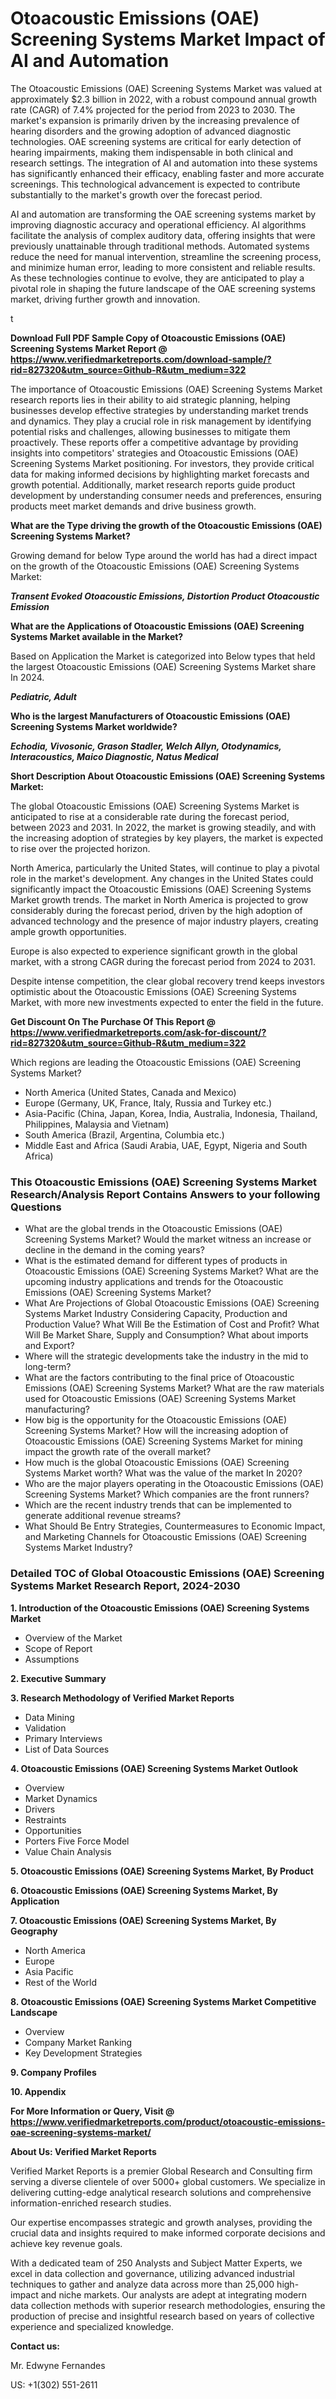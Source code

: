 <meta name="title" content="Global  Otoacoustic Emissions (OAE) Screening Systems Market Impact of AI and Automation"><meta name="description" content="  The Otoacoustic Emissions (OAE) Screening Systems Market was valued at approximately $2.3 billion in 2022, with a robust compound annual growth rate (CAGR) of 7.4% p"><meta name="title" content=" Otoacoustic Emissions (OAE) Screening Systems Market Size, Share, Scope, Trends, Growth, Opportunities, Analysis, Forecast"> <h1>Otoacoustic Emissions (OAE) Screening Systems Market Impact of AI and Automation</h1> <p>The Otoacoustic Emissions (OAE) Screening Systems Market was valued at approximately $2.3 billion in 2022, with a robust compound annual growth rate (CAGR) of 7.4% projected for the period from 2023 to 2030. The market's expansion is primarily driven by the increasing prevalence of hearing disorders and the growing adoption of advanced diagnostic technologies. OAE screening systems are critical for early detection of hearing impairments, making them indispensable in both clinical and research settings. The integration of AI and automation into these systems has significantly enhanced their efficacy, enabling faster and more accurate screenings. This technological advancement is expected to contribute substantially to the market's growth over the forecast period.</p> <p>AI and automation are transforming the OAE screening systems market by improving diagnostic accuracy and operational efficiency. AI algorithms facilitate the analysis of complex auditory data, offering insights that were previously unattainable through traditional methods. Automated systems reduce the need for manual intervention, streamline the screening process, and minimize human error, leading to more consistent and reliable results. As these technologies continue to evolve, they are anticipated to play a pivotal role in shaping the future landscape of the OAE screening systems market, driving further growth and innovation.</p> t</p><p id="" class=""><strong>Download Full PDF Sample Copy of Otoacoustic Emissions (OAE) Screening Systems Market Report @ <a href="https://www.verifiedmarketreports.com/download-sample/?rid=827320&utm_source=Github-R&utm_medium=322" target="_blank">https://www.verifiedmarketreports.com/download-sample/?rid=827320&utm_source=Github-R&utm_medium=322</a></strong></p><p>The importance of&nbsp;Otoacoustic Emissions (OAE) Screening Systems Market research reports lies in their ability to aid strategic planning, helping businesses develop effective strategies by understanding market trends and dynamics. They play a crucial role in risk management by identifying potential risks and challenges, allowing businesses to mitigate them proactively. These reports offer a competitive advantage by providing insights into competitors' strategies and Otoacoustic Emissions (OAE) Screening Systems Market positioning. For investors, they provide critical data for making informed decisions by highlighting market forecasts and growth potential. Additionally, market research reports guide product development by understanding consumer needs and preferences, ensuring products meet market demands and drive business growth.</p><p><strong>What are the&nbsp;Type driving the growth of the Otoacoustic Emissions (OAE) Screening Systems Market?</strong></p><p id="" class="">Growing demand for below Type around the world has had a direct impact on the growth of the Otoacoustic Emissions (OAE) Screening Systems Market:</p><em><strong>Transent Evoked Otoacoustic Emissions, Distortion Product Otoacoustic Emission</strong></em></p><strong>What are the&nbsp;Applications&nbsp;of Otoacoustic Emissions (OAE) Screening Systems Market available in the Market?</strong></p><p id="" class="">Based on Application the Market is categorized into Below types that held the largest Otoacoustic Emissions (OAE) Screening Systems Market share In 2024.</p><em><strong>Pediatric, Adult</strong></em></p><strong>Who is the largest Manufacturers of Otoacoustic Emissions (OAE) Screening Systems Market worldwide?</strong></p><p><em><strong>Echodia, Vivosonic, Grason Stadler, Welch Allyn, Otodynamics, Interacoustics, Maico Diagnostic, Natus Medical</strong></em></p><p id="" class=""><strong>Short Description About Otoacoustic Emissions (OAE) Screening Systems Market:</strong></p><p>The global Otoacoustic Emissions (OAE) Screening Systems Market is anticipated to rise at a considerable rate during the forecast period, between 2023 and 2031. In 2022, the market is growing steadily, and with the increasing adoption of strategies by key players, the market is expected to rise over the projected horizon.</p><p>North America, particularly the United States, will continue to play a pivotal role in the market's development. Any changes in the United States could significantly impact the Otoacoustic Emissions (OAE) Screening Systems Market growth trends. The market in North America is projected to grow considerably during the forecast period, driven by the high adoption of advanced technology and the presence of major industry players, creating ample growth opportunities.</p><p>Europe is also expected to experience significant growth in the global market, with a strong CAGR during the forecast period from 2024 to 2031.</p><p>Despite intense competition, the clear global recovery trend keeps investors optimistic about the Otoacoustic Emissions (OAE) Screening Systems Market, with more new investments expected to enter the field in the future.</p><p id="" class=""><strong>Get Discount On The Purchase Of This Report @ <a href="https://www.verifiedmarketreports.com/ask-for-discount/?rid=827320&utm_source=Github-R&utm_medium=322" target="_blank">https://www.verifiedmarketreports.com/ask-for-discount/?rid=827320&utm_source=Github-R&utm_medium=322</a></strong></p>Which regions are leading the Otoacoustic Emissions (OAE) Screening Systems Market?</p><ul><li>North America (United States, Canada and Mexico)</li><li>Europe (Germany, UK, France, Italy, Russia and Turkey etc.)</li><li>Asia-Pacific (China, Japan, Korea, India, Australia, Indonesia, Thailand, Philippines, Malaysia and Vietnam)</li><li>South America (Brazil, Argentina, Columbia etc.)</li><li>Middle East and Africa (Saudi Arabia, UAE, Egypt, Nigeria and South Africa)</li></ul><h3 id="" class="">This Otoacoustic Emissions (OAE) Screening Systems Market Research/Analysis Report Contains Answers to your following Questions</h3><ul><li>What are the global trends in the Otoacoustic Emissions (OAE) Screening Systems Market? Would the market witness an increase or decline in the demand in the coming years?</li><li>What is the estimated demand for different types of products in Otoacoustic Emissions (OAE) Screening Systems Market? What are the upcoming industry applications and trends for the Otoacoustic Emissions (OAE) Screening Systems Market?</li><li>What Are Projections of Global Otoacoustic Emissions (OAE) Screening Systems Market Industry Considering Capacity, Production and Production Value? What Will Be the Estimation of Cost and Profit? What Will Be Market Share, Supply and Consumption? What about imports and Export?</li><li>Where will the strategic developments take the industry in the mid to long-term?</li><li>What are the factors contributing to the final price of Otoacoustic Emissions (OAE) Screening Systems Market? What are the raw materials used for Otoacoustic Emissions (OAE) Screening Systems Market manufacturing?</li><li>How big is the opportunity for the Otoacoustic Emissions (OAE) Screening Systems Market? How will the increasing adoption of Otoacoustic Emissions (OAE) Screening Systems Market for mining impact the growth rate of the overall market?</li><li>How much is the global Otoacoustic Emissions (OAE) Screening Systems Market worth? What was the value of the market In 2020?</li><li>Who are the major players operating in the Otoacoustic Emissions (OAE) Screening Systems Market? Which companies are the front runners?</li><li>Which are the recent industry trends that can be implemented to generate additional revenue streams?</li><li>What Should Be Entry Strategies, Countermeasures to Economic Impact, and Marketing Channels for Otoacoustic Emissions (OAE) Screening Systems Market Industry?</li></ul><h3 id="" class="">Detailed TOC of Global Otoacoustic Emissions (OAE) Screening Systems Market Research Report, 2024-2030</h3><p id="" class=""><strong>1. Introduction of the Otoacoustic Emissions (OAE) Screening Systems Market</strong></p><ul><li>Overview of the Market</li><li>Scope of Report</li><li>Assumptions</li></ul><p id="" class=""><strong>2. Executive Summary</strong></p><p id="" class=""><strong>3. Research Methodology of Verified Market Reports</strong></p><ul><li>Data Mining</li><li>Validation</li><li>Primary Interviews</li><li>List of Data Sources</li></ul><p id="" class=""><strong>4. Otoacoustic Emissions (OAE) Screening Systems Market Outlook</strong></p><ul><li>Overview</li><li>Market Dynamics</li><li>Drivers</li><li>Restraints</li><li>Opportunities</li><li>Porters Five Force Model</li><li>Value Chain Analysis</li></ul><p id="" class=""><strong>5. Otoacoustic Emissions (OAE) Screening Systems Market, By Product</strong></p><p id="" class=""><strong>6. Otoacoustic Emissions (OAE) Screening Systems Market, By Application</strong></p><p id="" class=""><strong>7. Otoacoustic Emissions (OAE) Screening Systems Market, By Geography</strong></p><ul><li>North America</li><li>Europe</li><li>Asia Pacific</li><li>Rest of the World</li></ul><p id="" class=""><strong>8. Otoacoustic Emissions (OAE) Screening Systems Market Competitive Landscape</strong></p><ul><li>Overview</li><li>Company Market Ranking</li><li>Key Development Strategies</li></ul><p id="" class=""><strong>9. Company Profiles</strong></p><p id="" class=""><strong>10. Appendix</strong></p><p id="" class=""><strong>For More Information or Query, Visit @ <a href="https://www.verifiedmarketreports.com/product/otoacoustic-emissions-oae-screening-systems-market/" target="_blank">https://www.verifiedmarketreports.com/product/otoacoustic-emissions-oae-screening-systems-market/</a></strong></p><p id="" class=""><strong>About Us: Verified Market Reports</strong></p><p id="" class="">Verified Market Reports is a premier Global Research and Consulting firm serving a diverse clientele of over 5000+ global customers. We specialize in delivering cutting-edge analytical research solutions and comprehensive information-enriched research studies.</p><p id="" class="">Our expertise encompasses strategic and growth analyses, providing the crucial data and insights required to make informed corporate decisions and achieve key revenue goals.</p><p id="" class="">With a dedicated team of 250 Analysts and Subject Matter Experts, we excel in data collection and governance, utilizing advanced industrial techniques to gather and analyze data across more than 25,000 high-impact and niche markets. Our analysts are adept at integrating modern data collection methods with superior research methodologies, ensuring the production of precise and insightful research based on years of collective experience and specialized knowledge.</p><p id="" class=""><strong>Contact us:</strong></p><p id="" class="">Mr. Edwyne Fernandes</p><p id="" class="">US: +1(302) 551-2611</p>